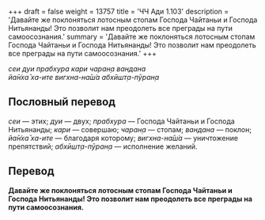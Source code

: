 +++
draft = false
weight = 13757
title = 'ЧЧ Ади 1.103'
description = 'Давайте же поклоняться лотосным стопам Господа Чайтаньи и Господа Нитьянанды! Это позволит нам преодолеть все преграды на пути самоосознания.'
summary = 'Давайте же поклоняться лотосным стопам Господа Чайтаньи и Господа Нитьянанды! Это позволит нам преодолеть все преграды на пути самоосознания.'
+++

_сеи дуи прабхура кари чаран̣а вандана  
йа̄н̇ха̄ ха-ите вигхна-на̄ш́а абхӣшт̣а-пӯран̣а_

## Пословный перевод

_сеи_ — этих; _дуи_ — двух; _прабхура_ — Господа Чайтаньи и Господа Нитьянанды; _кари_ — совершаю; _чаран̣а_ — стопам; _вандана_ — поклон; _йа̄н̇ха̄_ _ха_\-_ите_ — благодаря которому; _вигхна_\-_на̄ш́а_ — уничтожение препятствий; _абхӣшт̣а_\-_пӯран̣а_ — исполнение желаний.

## Перевод

**Давайте же поклоняться лотосным стопам Господа Чайтаньи и Господа Нитьянанды! Это позволит нам преодолеть все преграды на пути самоосознания.**
